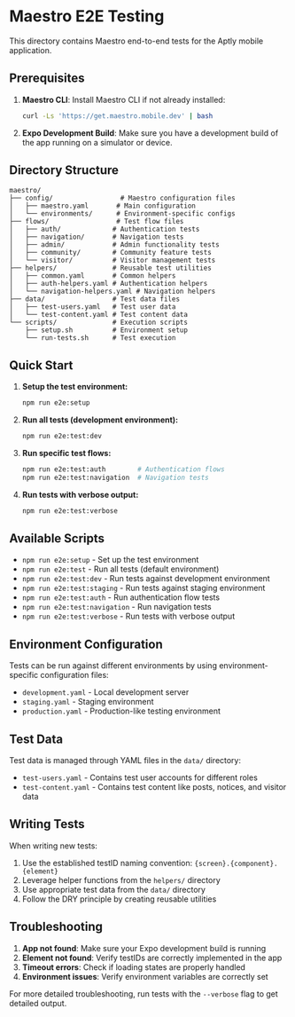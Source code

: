 # Maestro E2E Testing

This directory contains Maestro end-to-end tests for the Aptly mobile application.

## Prerequisites

1. **Maestro CLI**: Install Maestro CLI if not already installed:

   ```bash
   curl -Ls 'https://get.maestro.mobile.dev' | bash
   ```

2. **Expo Development Build**: Make sure you have a development build of the app running on a simulator or device.

## Directory Structure

```
maestro/
├── config/                 # Maestro configuration files
│   ├── maestro.yaml       # Main configuration
│   └── environments/      # Environment-specific configs
├── flows/                 # Test flow files
│   ├── auth/             # Authentication tests
│   ├── navigation/       # Navigation tests
│   ├── admin/            # Admin functionality tests
│   ├── community/        # Community feature tests
│   └── visitor/          # Visitor management tests
├── helpers/              # Reusable test utilities
│   ├── common.yaml       # Common helpers
│   ├── auth-helpers.yaml # Authentication helpers
│   └── navigation-helpers.yaml # Navigation helpers
├── data/                 # Test data files
│   ├── test-users.yaml   # Test user data
│   └── test-content.yaml # Test content data
└── scripts/              # Execution scripts
    ├── setup.sh          # Environment setup
    └── run-tests.sh      # Test execution
```

## Quick Start

1. **Setup the test environment:**

   ```bash
   npm run e2e:setup
   ```

2. **Run all tests (development environment):**

   ```bash
   npm run e2e:test:dev
   ```

3. **Run specific test flows:**

   ```bash
   npm run e2e:test:auth        # Authentication flows
   npm run e2e:test:navigation  # Navigation tests
   ```

4. **Run tests with verbose output:**

   ```bash
   npm run e2e:test:verbose
   ```

## Available Scripts

- `npm run e2e:setup` - Set up the test environment
- `npm run e2e:test` - Run all tests (default environment)
- `npm run e2e:test:dev` - Run tests against development environment
- `npm run e2e:test:staging` - Run tests against staging environment
- `npm run e2e:test:auth` - Run authentication flow tests
- `npm run e2e:test:navigation` - Run navigation tests
- `npm run e2e:test:verbose` - Run tests with verbose output

## Environment Configuration

Tests can be run against different environments by using environment-specific configuration files:

- `development.yaml` - Local development server
- `staging.yaml` - Staging environment
- `production.yaml` - Production-like testing environment

## Test Data

Test data is managed through YAML files in the `data/` directory:

- `test-users.yaml` - Contains test user accounts for different roles
- `test-content.yaml` - Contains test content like posts, notices, and visitor data

## Writing Tests

When writing new tests:

1. Use the established testID naming convention: `{screen}.{component}.{element}`
2. Leverage helper functions from the `helpers/` directory
3. Use appropriate test data from the `data/` directory
4. Follow the DRY principle by creating reusable utilities

## Troubleshooting

1. **App not found**: Make sure your Expo development build is running
2. **Element not found**: Verify testIDs are correctly implemented in the app
3. **Timeout errors**: Check if loading states are properly handled
4. **Environment issues**: Verify environment variables are correctly set

For more detailed troubleshooting, run tests with the `--verbose` flag to get detailed output.
